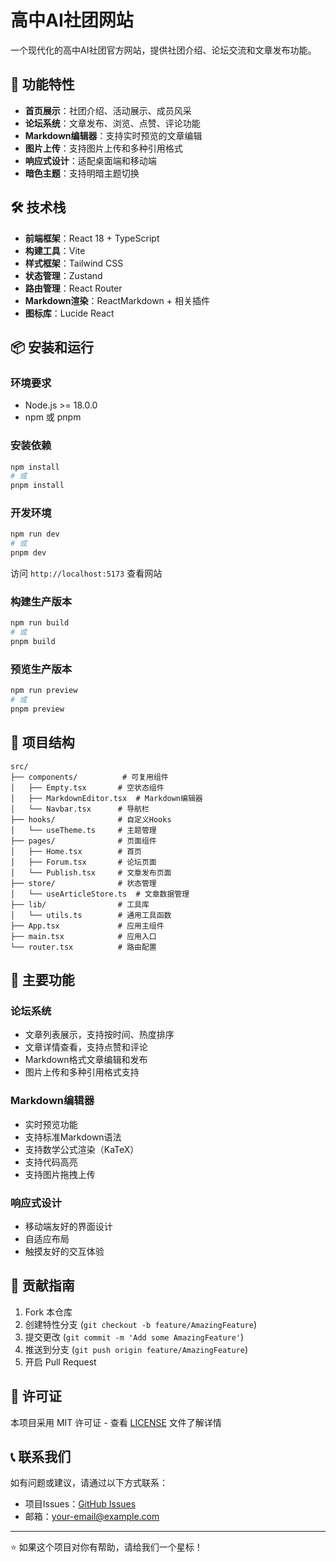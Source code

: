 # 高中AI社团网站

一个现代化的高中AI社团官方网站，提供社团介绍、论坛交流和文章发布功能。

## 🚀 功能特性

- **首页展示**：社团介绍、活动展示、成员风采
- **论坛系统**：文章发布、浏览、点赞、评论功能
- **Markdown编辑器**：支持实时预览的文章编辑
- **图片上传**：支持图片上传和多种引用格式
- **响应式设计**：适配桌面端和移动端
- **暗色主题**：支持明暗主题切换

## 🛠️ 技术栈

- **前端框架**：React 18 + TypeScript
- **构建工具**：Vite
- **样式框架**：Tailwind CSS
- **状态管理**：Zustand
- **路由管理**：React Router
- **Markdown渲染**：ReactMarkdown + 相关插件
- **图标库**：Lucide React

## 📦 安装和运行

### 环境要求

- Node.js >= 18.0.0
- npm 或 pnpm

### 安装依赖

```bash
npm install
# 或
pnpm install
```

### 开发环境

```bash
npm run dev
# 或
pnpm dev
```

访问 `http://localhost:5173` 查看网站

### 构建生产版本

```bash
npm run build
# 或
pnpm build
```

### 预览生产版本

```bash
npm run preview
# 或
pnpm preview
```

## 📁 项目结构

```
src/
├── components/          # 可复用组件
│   ├── Empty.tsx       # 空状态组件
│   ├── MarkdownEditor.tsx  # Markdown编辑器
│   └── Navbar.tsx      # 导航栏
├── hooks/              # 自定义Hooks
│   └── useTheme.ts     # 主题管理
├── pages/              # 页面组件
│   ├── Home.tsx        # 首页
│   ├── Forum.tsx       # 论坛页面
│   └── Publish.tsx     # 文章发布页面
├── store/              # 状态管理
│   └── useArticleStore.ts  # 文章数据管理
├── lib/                # 工具库
│   └── utils.ts        # 通用工具函数
├── App.tsx             # 应用主组件
├── main.tsx            # 应用入口
└── router.tsx          # 路由配置
```

## 🎨 主要功能

### 论坛系统

- 文章列表展示，支持按时间、热度排序
- 文章详情查看，支持点赞和评论
- Markdown格式文章编辑和发布
- 图片上传和多种引用格式支持

### Markdown编辑器

- 实时预览功能
- 支持标准Markdown语法
- 支持数学公式渲染（KaTeX）
- 支持代码高亮
- 支持图片拖拽上传

### 响应式设计

- 移动端友好的界面设计
- 自适应布局
- 触摸友好的交互体验

## 🤝 贡献指南

1. Fork 本仓库
2. 创建特性分支 (`git checkout -b feature/AmazingFeature`)
3. 提交更改 (`git commit -m 'Add some AmazingFeature'`)
4. 推送到分支 (`git push origin feature/AmazingFeature`)
5. 开启 Pull Request

## 📄 许可证

本项目采用 MIT 许可证 - 查看 [LICENSE](LICENSE) 文件了解详情

## 📞 联系我们

如有问题或建议，请通过以下方式联系：

- 项目Issues：[GitHub Issues](https://github.com/your-username/ai-club-website/issues)
- 邮箱：your-email@example.com

---

⭐ 如果这个项目对你有帮助，请给我们一个星标！
